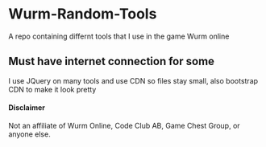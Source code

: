 # Wurm-Random-Tools

A repo containing differnt tools that I use in the game Wurm online

## Must have internet connection for some
I use JQuery on many tools and use CDN so files stay small, also bootstrap CDN to make it look pretty




#### Disclaimer
Not an affiliate of Wurm Online, Code Club AB, Game Chest Group,  or anyone else.
